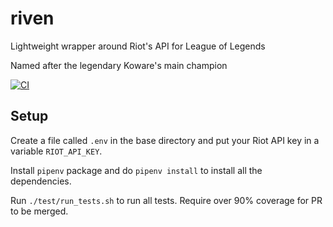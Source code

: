 # riven

Lightweight wrapper around Riot's API for League of Legends

Named after the legendary Koware's main champion

[![CI](https://github.com/stanleyycheung/riven/actions/workflows/ci.yml/badge.svg)](https://github.com/stanleyycheung/riven/actions/workflows/ci.yml)

## Setup

Create a file called `.env` in the base directory and put your Riot API key in a variable `RIOT_API_KEY`.

Install `pipenv` package and do `pipenv install` to install all the dependencies.

Run `./test/run_tests.sh` to run all tests. Require over 90% coverage for PR to be merged.
